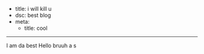 
- title: i will kill u
- dsc: best blog
- meta:
  - title: cool

---


I am da best
Hello
bruuh
a
s
